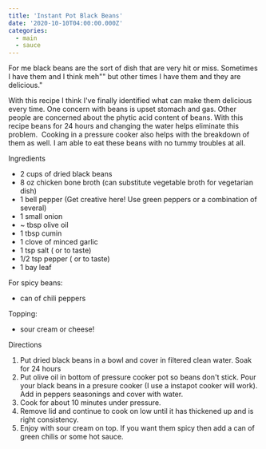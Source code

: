 ```yaml
---
title: 'Instant Pot Black Beans'
date: '2020-10-10T04:00:00.000Z'
categories:
  - main
  - sauce
---
```

For me black beans are the sort of dish that are very hit or miss. Sometimes I
have them and I think meh"" but other times I have them and they are delicious."

With this recipe I think I've finally identified what can make them delicious
every time. One concern with beans is upset stomach and gas. Other people are
concerned about the phytic acid content of beans. With this recipe
beans for 24 hours and changing the water helps eliminate this problem.  Cooking
in a pressure cooker also helps with the breakdown of them as well. I am able to
eat these beans with no tummy troubles at all.

Ingredients

* 2 cups of dried black beans
* 8 oz chicken bone broth (can substitute vegetable broth for vegetarian dish)
* 1 bell pepper (Get creative here! Use green
  peppers or a combination of several)
* 1 small onion
* ~ tbsp olive oil
* 1 tbsp cumin
* 1 clove of minced garlic
* 1 tsp salt ( or to taste)
* 1/2 tsp pepper ( or to taste)
* 1 bay leaf

For spicy beans:

* can of chili peppers

Topping:

* sour cream or cheese!

Directions

1. Put dried black beans in a bowl and cover in filtered clean water. Soak for
   24 hours
2. Put olive oil in bottom of pressure cooker pot so beans don't stick. Pour
   your black beans in a presure cooker (I use a instapot
   cooker will work). Add in peppers
   seasonings and cover with water.
3. Cook for about 10 minutes under pressure.
4. Remove lid and continue to cook on low until it has thickened up and is
   right consistency.
5. Enjoy with sour cream on top. If you want them spicy then add a can of green
   chilis or some hot sauce.



